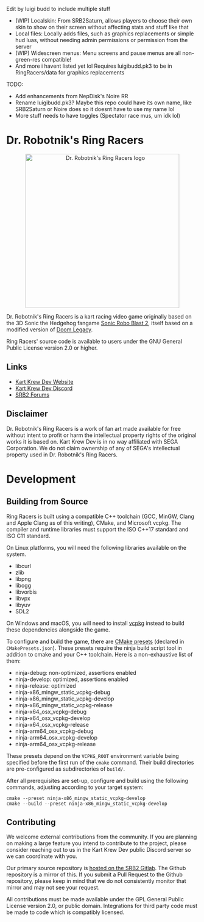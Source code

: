 Edit by luigi budd to include multiple stuff
- (WIP) Localskin: From SRB2Saturn, allows players to choose their own skin to show on their screen without affecting stats and stuff like that
- Local files: Locally adds files, such as graphics replacements or simple hud luas, without needing admin permissions or permission from the server
- (WIP) Widescreen menus: Menu screens and pause menus are all non-green-res compatible!
- And more i havent listed yet lol
Requires luigibudd.pk3 to be in RingRacers/data for graphics replacements

TODO:
- Add enhancements from NepDisk's Noire RR
- Rename luigibudd.pk3? Maybe this repo could have its own name, like SRB2Saturn or Noire does so it doesnt have to use my name lol
- More stuff needs to have toggles (Spectator race mus, um idk lol)

# Dr. Robotnik's Ring Racers

<p align="center">
  <a href="https://www.kartkrew.org">
    <img src="docs/logo.png" width="404" style="image-rendering:pixelated" alt="Dr. Robotnik's Ring Racers logo">
  </a>
</p>

Dr. Robotnik's Ring Racers is a kart racing video game originally based on the 3D Sonic the Hedgehog fangame [Sonic Robo Blast 2](https://srb2.org/), itself based on a modified version of [Doom Legacy](http://doomlegacy.sourceforge.net/).

Ring Racers' source code is available to users under the GNU General Public License version 2.0 or higher.

## Links

- [Kart Krew Dev Website](https://www.kartkrew.org/)
- [Kart Krew Dev Discord](https://www.kartkrew.org/discord)
- [SRB2 Forums](https://mb.srb2.org/)

## Disclaimer

Dr. Robotnik's Ring Racers is a work of fan art made available for free without intent to profit or harm the intellectual property rights of the original works it is based on. Kart Krew Dev is in no way affiliated with SEGA Corporation. We do not claim ownership of any of SEGA's intellectual property used in Dr. Robotnik's Ring Racers.

# Development

## Building from Source

Ring Racers is built using a compatible C++ toolchain (GCC, MinGW, Clang and Apple Clang as of this writing), CMake, and Microsoft vcpkg. The compiler and runtime libraries must support the ISO C++17 standard and ISO C11 standard.

On Linux platforms, you will need the following libraries available on the system.

- libcurl
- zlib
- libpng
- libogg
- libvorbis
- libvpx
- libyuv
- SDL2

On Windows and macOS, you will need to install [vcpkg] instead to build these dependencies alongside the game.

[vcpkg]: https://vcpkg.io/en/

To configure and build the game, there are [CMake presets] (declared in `CMakePresets.json`). These presets require the ninja build script tool in addition to cmake and your C++ toolchain. Here is a non-exhaustive list of them:

- ninja-debug: non-optimized, assertions enabled
- ninja-develop: optimized, assertions enabled
- ninja-release: optimized
- ninja-x86_mingw_static_vcpkg-debug
- ninja-x86_mingw_static_vcpkg-develop
- ninja-x86_mingw_static_vcpkg-release
- ninja-x64_osx_vcpkg-debug
- ninja-x64_osx_vcpkg-develop
- ninja-x64_osx_vcpkg-release
- ninja-arm64_osx_vcpkg-debug
- ninja-arm64_osx_vcpkg-develop
- ninja-arm64_osx_vcpkg-release

[CMake presets]: https://cmake.org/cmake/help/latest/manual/cmake-presets.7.html

These presets depend on the `VCPKG_ROOT` environment variable being specified before the first run of the `cmake` command. Their build directories are pre-configured as subdirectories of `build/`.

After all prerequisites are set-up, configure and build using the following commands, adjusting according to your target system:

    cmake --preset ninja-x86_mingw_static_vcpkg-develop
    cmake --build --preset ninja-x86_mingw_static_vcpkg-develop

## Contributing

We welcome external contributions from the community. If you are planning on making a large feature you intend to contribute to the project, please consider reaching out to us in the Kart Krew Dev public Discord server so we can coordinate with you.

Our primary source repository is [hosted on the SRB2 Gitlab](https://git.do.srb2.org/KartKrew/RingRacers). The Github repository is a mirror of this. If you submit a Pull Request to the Github repository, please keep in mind that we do not consistently monitor that mirror and may not see your request.

All contributions must be made available under the GPL General Public License version 2.0, or public domain. Integrations for third party code must be made to code which is compatibly licensed.

